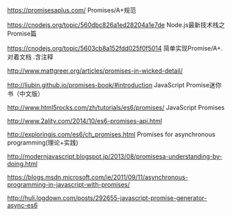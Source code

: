 
https://promisesaplus.com/ Promises/A+规范

https://cnodejs.org/topic/560dbc826a1ed28204a1e7de  Node.js最新技术栈之Promise篇

https://cnodejs.org/topic/5603cb8a152fdd025f0f5014 简单实现Promise/A+. 对着文档 .含注释

http://www.mattgreer.org/articles/promises-in-wicked-detail/

http://liubin.github.io/promises-book/#introduction JavaScript Promise迷你书（中文版）

http://www.html5rocks.com/zh/tutorials/es6/promises/ JavaScript Promises

http://www.2ality.com/2014/10/es6-promises-api.html

http://exploringjs.com/es6/ch_promises.html Promises for asynchronous programming(理论+实践)

http://modernjavascript.blogspot.jp/2013/08/promisesa-understanding-by-doing.html

https://blogs.msdn.microsoft.com/ie/2011/09/11/asynchronous-programming-in-javascript-with-promises/

http://huli.logdown.com/posts/292655-javascript-promise-generator-async-es6 
